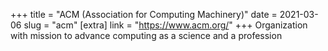 +++
title = "ACM (Association for Computing Machinery)"
date = 2021-03-06
slug = "acm"
[extra]
link = "https://www.acm.org/"
+++
Organization with mission to advance computing as a science and a profession

